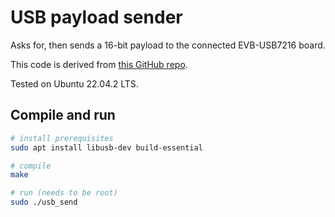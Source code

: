 # USB payload sender

Asks for, then sends a 16-bit payload to the connected EVB-USB7216 board.

This code is derived from [this GitHub repo](https://github.com/MicrochipTech/USB-Hub-Linux-Examples/tree/master/USB%20Hub%20Feature%20Examples/USB70xx/FlexConnect).

Tested on Ubuntu 22.04.2 LTS.

## Compile and run

```bash
# install prerequisites
sudo apt install libusb-dev build-essential

# compile
make

# run (needs to be root)
sudo ./usb_send
```
